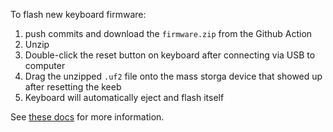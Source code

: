 To flash new keyboard firmware:
1. push commits and download the `firmware.zip` from the Github Action
2. Unzip
3. Double-click the reset button on keyboard after connecting via USB to computer
4. Drag the unzipped `.uf2` file onto the mass storga device that showed up after resetting the keeb
5. Keyboard will automatically eject and flash itself

See [these docs](https://zmk.dev/docs/user-setup#flashing-uf2-files) for more information.

